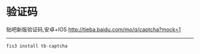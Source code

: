 # 验证码

贴吧新版验证码,安卓+IOS http://tieba.baidu.com/mo/q/captcha?mock=1

---

````jsx
fis3 install tb-captcha
````